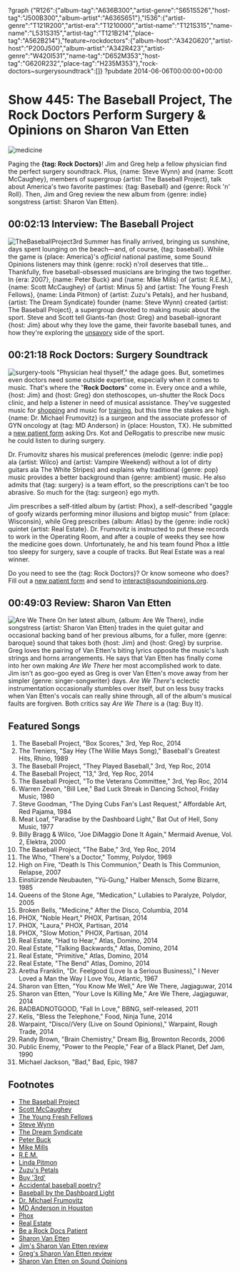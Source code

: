 ?graph {"R126":{"album-tag":"A636B300","artist-genre":"S651S526","host-tag":"J500B300","album-artist":"A636S651"},"I536":{"artist-genre":"T121R200","artist-era":"T1210000","artist-name":"T121S315","name-name":"L531S315","artist-tag":"T121B214","place-tag":"A562B214"},"feature~rockdoctors":{"album-host":"A342G620","artist-host":"P200J500","album-artist":"A342R423","artist-genre":"W420I531","name-tag":"D652M353","host-tag":"G620R232","place-tag":"H235M353"},"rock-doctors~surgerysoundtrack":[]}
?pubdate 2014-06-06T00:00:00+00:00

# Show 445: The Baseball Project, The Rock Doctors Perform Surgery & Opinions on Sharon Van Etten

![medicine](http://sound-images.s3.amazonaws.com/images/2014/rockdoc_web.jpg)

Paging the **{tag: Rock Doctors}**! Jim and Greg help a fellow physician find the perfect surgery soundtrack. Plus, {name: Steve Wynn} and {name: Scott McCaughey}, members of supergroup {artist: The Baseball Project}, talk about America's two favorite pastimes: {tag: Baseball} and {genre: Rock 'n' Roll}. Then, Jim and Greg review the new album from {genre: indie} songstress {artist: Sharon Van Etten}.

## 00:02:13 Interview: The Baseball Project
![TheBaseballProject3rd](http://sound-images.s3.amazonaws.com/images/2014/TheBaseballProject3rd.jpg)
Summer has finally arrived, bringing us sunshine, days spent lounging on the beach—and, of course, {tag: baseball}. While the game is {place: America}'s *official* national pastime, some Sound Opinions listeners may think {genre: rock} n'roll deserves that title… Thankfully, five baseball-obsessed musicians are bringing the two together. In {era: 2007}, {name: Peter Buck} and {name: Mike Mills} of {artist: R.E.M.}, {name: Scott McCaughey} of {artist: Minus 5} and {artist: The Young Fresh Fellows}, {name: Linda Pitmon} of {artist: Zuzu's Petals}, and her husband, {artist: The Dream Syndicate} founder {name: Steve Wynn} created {artist: The Baseball Project}, a supergroup devoted to making music about the sport. Steve and Scott tell Giants-fan {host: Greg} and baseball-ignorant {host: Jim} about why they love the game, their favorite baseball tunes, and how they're exploring the [unsavory](http://lyrics.wikia.com/The_Baseball_Project:13) side of the sport.


## 00:21:18 Rock Doctors: Surgery Soundtrack
![surgery-tools](http://static.soundopinions.org/images/2014/surgery-tools.jpg)
"Physician heal thyself," the adage goes. But, sometimes even doctors need some outside expertise, especially when it comes to music. That's where the "**Rock Doctors**" come in. Every once and a while, {host: Jim} and {host: Greg} don stethoscopes, un-shutter the Rock Docs clinic, and help a listener in need of musical assistance. They've suggested music for [shopping](http://soundopinions.org/show/259/#rockdoctors) and music for [training](http://soundopinions.org/show/406/#rockdoctors), but this time the stakes are high. {name: Dr. Michael Frumovitz} is a surgeon and the associate professor of GYN oncology at {tag: MD Anderson} in {place: Houston, TX}. He submitted a [new patient form](http://www.soundopinions.org/rockdocsform.pdf) asking Drs. Kot and DeRogatis to prescribe new music he could listen to during surgery. 

Dr. Frumovitz shares his musical preferences (melodic {genre: indie pop} ala {artist: Wilco} and {artist: Vampire Weekend} without a lot of dirty guitars ala The White Stripes) and explains why traditional {genre: pop} music provides a better background than {genre: ambient} music. He also admits that {tag: surgery} is a team effort, so the prescriptions can't be too abrasive. So much for the {tag: surgeon} ego myth.

Jim prescribes a self-titled album by {artist: Phox}, a self-described "gaggle of goofy wizards performing minor illusions and bigtop music" from {place: Wisconsin}, while Greg prescribes {album: Atlas} by the {genre: indie rock} quintet {artist: Real Estate}. Dr. Frumovitz is instructed to put these records to work in the Operating Room, and after a couple of weeks they see how the medicine goes down. Unfortunately, he and his team found Phox a little too sleepy for surgery, save a couple of tracks. But Real Estate was a real winner.

Do you need to see the {tag: Rock Doctors}? Or know someone who does? Fill out a [new patient form](http://www.soundopinions.org/rockdocsform.pdf) and send to interact@soundopinions.org.

## 00:49:03 Review: Sharon Van Etten
![Are We There](https://upload.wikimedia.org/wikipedia/en/thumb/d/d2/AreWeThere.jpg/220px-AreWeThere.jpg "314263775/820969262")
On her latest album, {album: Are We There}, indie songstress {artist: Sharon Van Etten} trades in the quiet guitar and occasional backing band of her previous albums, for a fuller, more {genre: baroque} sound that takes both {host: Jim} and {host: Greg} by surprise. Greg loves the pairing of Van Etten's biting lyrics opposite the music's lush strings and horns arrangements. He says that Van Etten has finally come into her own  making *Are We There* her most accomplished work to date. Jim isn't as goo-goo eyed as Greg is over Van Etten's move away from her simpler {genre: singer-songwriter} days. *Are We There*'s eclectic instrumentation occasionally stumbles over itself, but on less busy tracks when Van Etten's vocals can really shine through, all of the album's musical faults are forgiven. Both critics say *Are We There* is a {tag: Buy It}. 


## Featured Songs
1. The Baseball Project, "Box Scores," 3rd, Yep Roc, 2014
1. The Treniers, "Say Hey (The Willie Mays Song)," Baseball's Greatest Hits, Rhino, 1989
1. The Baseball Project, "They Played Baseball," 3rd, Yep Roc, 2014
1. The Baseball Project, "13," 3rd, Yep Roc, 2014
1. The Baseball Project, "To the Veterans Committee," 3rd, Yep Roc, 2014
1. Warren Zevon, "Bill Lee," Bad Luck Streak in Dancing School, Friday Music, 1980
1. Steve Goodman, "The Dying Cubs Fan's Last Request," Affordable Art, Red Pajama, 1984
1. Meat Loaf, "Paradise by the Dashboard Light," Bat Out of Hell, Sony Music, 1977
1. Billy Bragg & Wilco, "Joe DiMaggio Done It Again," Mermaid Avenue, Vol. 2, Elektra, 2000
1. The Baseball Project, "The Babe," 3rd, Yep Roc, 2014
1. The Who, "There's a Doctor," Tommy, Polydor, 1969
1. High on Fire, "Death Is This Communion," Death Is This Communion, Relapse, 2007
1. Einstürzende Neubauten, "Yü-Gung," Halber Mensch, Some Bizarre, 1985
1. Queens of the Stone Age, "Medication," Lullabies to Paralyze, Polydor, 2005
1. Broken Bells, "Medicine," After the Disco, Columbia, 2014
1. PHOX, "Noble Heart," PHOX, Partisan, 2014
1. PHOX, "Laura," PHOX, Partisan, 2014
1. PHOX, "Slow Motion," PHOX, Partisan, 2014
1. Real Estate, "Had to Hear," Atlas, Domino, 2014
1. Real Estate, "Talking Backwards," Atlas, Domino, 2014
1. Real Estate, "Primitive," Atlas, Domino, 2014
1. Real Estate, "The Bend" Atlas, Domino, 2014
1. Aretha Franklin, "Dr. Feelgood (Love Is a Serious Business)," I Never Loved a Man the Way I Love You, Atlantic, 1967
1. Sharon van Etten, "You Know Me Well," Are We There, Jagjaguwar, 2014
1. Sharon van Etten, "Your Love Is Killing Me," Are We There, Jagjaguwar, 2014
1. BADBADNOTGOOD, "Fall In Love," BBNG, self-released, 2011
1. Kelis, "Bless the Telephone," Food, Ninja Tune, 2014
1. Warpaint, "Disco//Very (Live on Sound Opinions)," Warpaint, Rough Trade, 2014
1. Randy Brown, "Brain Chemistry," Dream Big, Brownton Records, 2006
1. Public Enemy, "Power to the People," Fear of a Black Planet, Def Jam, 1990
1. Michael Jackson, "Bad," Bad, Epic, 1987





## Footnotes
- [The Baseball Project](http://thebaseballproject.net/)
- [Scott McCaughey](http://www.allmusic.com/artist/scott-mccaughey-mn0000838503)
- [The Young Fresh Fellows](http://www.allmusic.com/artist/the-young-fresh-fellows-mn0000689768)
- [Steve Wynn](http://www.stevewynn.net/)
- [The Dream Syndicate](http://www.thedreamsyndicate.com/)
- [Peter Buck](http://www.allmusic.com/artist/peter-buck-mn0000319364)
- [Mike Mills](http://www.allmusic.com/artist/mike-mills-mn0000414895)
- [R.E.M.](http://www.allmusic.com/artist/rem-mn0000325459)
- [Linda Pitmon](http://www.allmusic.com/artist/linda-pitmon-mn0000830994)
- [Zuzu's Petals](http://www.allmusic.com/artist/zuzus-petals-mn0000231042)
- [Buy '3rd'](http://www.amazon.com/3rd-Baseball-Project/dp/B00IACUMFI/ref=sr_1_4?ie=UTF8&qid=1401905783&sr=8-4)
- [Accidental baseball poetry?](http://www.goodreads.com/book/show/3860.O_Holy_Cow_)
- [Baseball by the Dashboard Light](http://sports.espn.go.com/espn/page2/story?page=pearlman/070816)
- [Dr. Michael Frumovitz](http://faculty.mdanderson.org/Michael_Frumovitz/)
- [MD Anderson in Houston](http://www.mdanderson.org/about-us/index.html)
- [Phox](http://phoxband.com/)
- [Real Estate](http://www.realestatetheband.com/)
- [Be a Rock Docs Patient](http://www.soundopinions.org/rockdocsform.pdf)
- [Sharon Van Etten](http://www.sharonvanetten.com/)
- [Jim's Sharon Van Etten review](http://www.wbez.org/blogs/jim-derogatis/2014-05/sharon-van-etten-goes-baroque-110242)
- [Greg's Sharon Van Etten review](http://articles.chicagotribune.com/2012-02-08/entertainment/chi-sharon-van-etten-profile-sharon-van-etten-profiled-20120208_1_sharon-van-etten-songs-musicnow)
- [Sharon Van Etten on Sound Opinions](http://www.soundopinions.org/show/336/#sharonvanetten)
